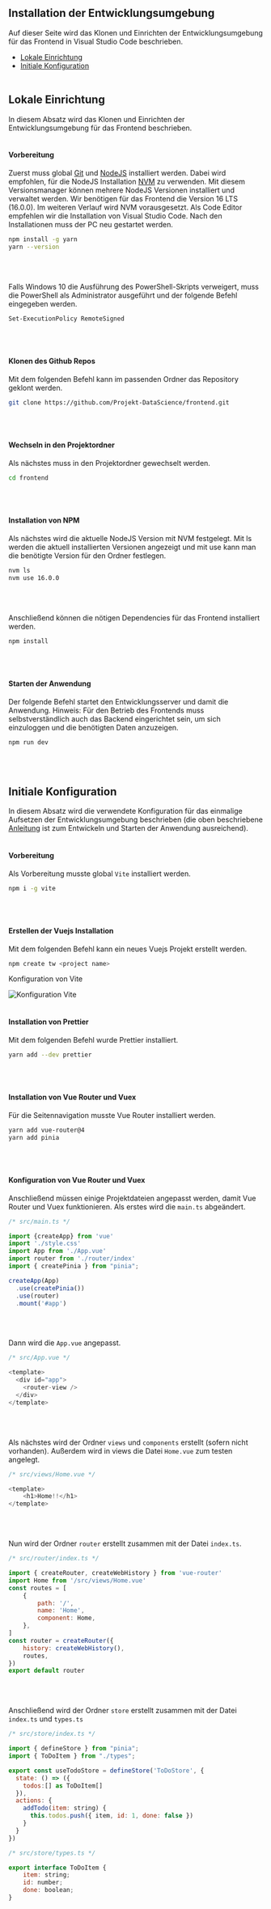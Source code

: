 ## Installation der Entwicklungsumgebung

Auf dieser Seite wird das Klonen und Einrichten der Entwicklungsumgebung für das Frontend in Visual Studio Code beschrieben.

- [Lokale Einrichtung](#lokale-einrichtung)
- [Initiale Konfiguration](#initiale-konfiguration)
<br/><br/>

## Lokale Einrichtung
In diesem Absatz wird das Klonen und Einrichten der Entwicklungsumgebung für das Frontend beschrieben.
<br/><br/>

#### Vorbereitung
Zuerst muss global [Git](https://git-scm.com/downloads) und [NodeJS](https://nodejs.org/en/download/) installiert werden. Dabei wird empfohlen, für die NodeJS Installation [NVM](https://github.com/nvm-sh/nvm) zu verwenden. Mit diesem Versionsmanager können mehrere NodeJS Versionen installiert und verwaltet werden. Wir benötigen für das Frontend die Version 16 LTS (16.0.0). Im weiteren Verlauf wird NVM vorausgesetzt. Als Code Editor empfehlen wir die Installation von Visual Studio Code. Nach den Installationen muss der PC neu gestartet werden. 

```bash
npm install -g yarn
yarn --version
```
<br/><br/>

Falls Windows 10 die Ausführung des PowerShell-Skripts verweigert, muss die PowerShell als Administrator ausgeführt und der folgende Befehl eingegeben werden.
```bash
Set-ExecutionPolicy RemoteSigned
```
<br/><br/>

#### Klonen des Github Repos
Mit dem folgenden Befehl kann im passenden Ordner das Repository geklont werden.
```bash
git clone https://github.com/Projekt-DataScience/frontend.git
```
<br/><br/>

#### Wechseln in den Projektordner
Als nächstes muss in den Projektordner gewechselt werden.
```bash
cd frontend
```
<br/><br/>

#### Installation von NPM
Als nächstes wird die aktuelle NodeJS Version mit NVM festgelegt. Mit ls werden die aktuell installierten Versionen angezeigt und mit use kann man die benötigte Version für den Ordner festlegen.
```bash
nvm ls
nvm use 16.0.0
```
<br/><br/>

Anschließend können die nötigen Dependencies für das Frontend installiert werden.
```bash
npm install
```
<br/><br/>

#### Starten der Anwendung
Der folgende Befehl startet den Entwicklungsserver und damit die Anwendung. Hinweis: Für den Betrieb des Frontends muss selbstverständlich auch das Backend eingerichtet sein, um sich einzuloggen und die benötigten Daten anzuzeigen.
```bash
npm run dev
```
<br/><br/>

## Initiale Konfiguration
In diesem Absatz wird die verwendete Konfiguration für das einmalige Aufsetzen der Entwicklungsumgebung beschrieben (die oben beschriebene [Anleitung](#lokale-einrichtung) ist zum Entwickeln und Starten der Anwendung ausreichend).
<br/><br/>

#### Vorbereitung
Als Vorbereitung musste global `Vite` installiert werden.
```bash
npm i -g vite
```
<br/><br/>

#### Erstellen der Vuejs Installation
Mit dem folgenden Befehl kann ein neues Vuejs Projekt erstellt werden.
```bash
npm create tw <project name>
```

Konfiguration von Vite

![Konfiguration Vite](images/vite-konfiguration.png)
<br/><br/>

#### Installation von Prettier
Mit dem folgenden Befehl wurde Prettier installiert.
```bash
yarn add --dev prettier
```
<br/><br/>

#### Installation von Vue Router und Vuex
Für die Seitennavigation musste Vue Router installiert werden.
```bash
yarn add vue-router@4
yarn add pinia
```
<br/><br/>

#### Konfiguration von Vue Router und Vuex
Anschließend müssen einige Projektdateien angepasst werden, damit Vue Router und Vuex funktionieren. Als erstes wird die `main.ts` abgeändert.
```javascript
/* src/main.ts */

import {createApp} from 'vue'
import './style.css'
import App from './App.vue'
import router from './router/index'
import { createPinia } from "pinia";

createApp(App)
  .use(createPinia())
  .use(router)
  .mount('#app')
```
<br/><br/>

Dann wird die `App.vue` angepasst.
```javascript
/* src/App.vue */

<template>
  <div id="app">
    <router-view />
  </div>
</template>
```
<br/><br/>

Als nächstes wird der Ordner `views` und `components` erstellt (sofern nicht vorhanden). Außerdem wird in views die Datei `Home.vue` zum testen angelegt.
```javascript
/* src/views/Home.vue */

<template>
    <h1>Home!!</h1>
</template>
```
<br/><br/>

Nun wird der Ordner `router` erstellt zusammen mit der Datei `index.ts`.
```javascript
/* src/router/index.ts */

import { createRouter, createWebHistory } from 'vue-router'
import Home from '/src/views/Home.vue'
const routes = [
    {
        path: '/',
        name: 'Home',
        component: Home,
    },
]
const router = createRouter({
    history: createWebHistory(),
    routes,
})
export default router
```
<br/><br/>

Anschließend wird der Ordner `store` erstellt zusammen mit der Datei `index.ts` und `types.ts`
```javascript
/* src/store/index.ts */

import { defineStore } from "pinia";
import { ToDoItem } from "./types";

export const useTodoStore = defineStore('ToDoStore', {
  state: () => ({
    todos:[] as ToDoItem[]
  }),
  actions: {
    addTodo(item: string) {
      this.todos.push({ item, id: 1, done: false })
    }
  }
})
```
```javascript
/* src/store/types.ts */

export interface ToDoItem {
    item: string;
    id: number;
    done: boolean;
}
```

